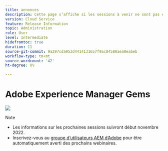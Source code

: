 ```yaml
---
title: annonces
description: Cette page s’affiche si les sessions à venir ne sont pas encore définies.
version: Cloud Service
feature: Release Information
topic: Administration
role: User
level: Intermediate
hidefromtoc: true
duration: 11
source-git-commit: 9a297cda953d4414131657f9ac84580aea0eabeb
workflow-type: tm+mt
source-wordcount: '42'
ht-degree: 0%

---
```


# Adobe Experience Manager Gems

![](assets/ADX_Gems.png)

>[!NOTE]
>
>* Les informations sur les prochaines sessions suivront début novembre 2022.
>* Inscrivez-vous au [groupe d’utilisateurs AEM d’Adobe](https://aem-augs.adobe.com/) pour être automatiquement averti des prochains webinaires.
